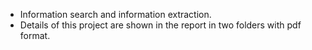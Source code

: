 * Information search and information extraction.
* Details of this project are shown in the report in two folders with pdf format.
